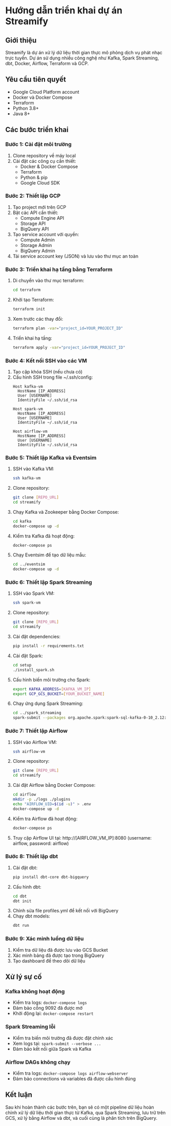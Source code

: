 # Hướng dẫn triển khai dự án Streamify

## Giới thiệu
Streamify là dự án xử lý dữ liệu thời gian thực mô phỏng dịch vụ phát nhạc trực tuyến. Dự án sử dụng nhiều công nghệ như Kafka, Spark Streaming, dbt, Docker, Airflow, Terraform và GCP.

## Yêu cầu tiên quyết
- Google Cloud Platform account
- Docker và Docker Compose
- Terraform
- Python 3.8+
- Java 8+

## Các bước triển khai

### Bước 1: Cài đặt môi trường
1. Clone repository về máy local
2. Cài đặt các công cụ cần thiết:
   - Docker & Docker Compose
   - Terraform
   - Python & pip
   - Google Cloud SDK

### Bước 2: Thiết lập GCP
1. Tạo project mới trên GCP
2. Bật các API cần thiết:
   - Compute Engine API
   - Storage API
   - BigQuery API
3. Tạo service account với quyền:
   - Compute Admin
   - Storage Admin
   - BigQuery Admin
4. Tải service account key (JSON) và lưu vào thư mục an toàn

### Bước 3: Triển khai hạ tầng bằng Terraform
1. Di chuyển vào thư mục terraform:
   ```bash
   cd terraform
   ```
2. Khởi tạo Terraform:
   ```bash
   terraform init
   ```
3. Xem trước các thay đổi:
   ```bash
   terraform plan -var="project_id=YOUR_PROJECT_ID"
   ```
4. Triển khai hạ tầng:
   ```bash
   terraform apply -var="project_id=YOUR_PROJECT_ID"
   ```

### Bước 4: Kết nối SSH vào các VM
1. Tạo cặp khóa SSH (nếu chưa có)
2. Cấu hình SSH trong file ~/.ssh/config:
   ```
   Host kafka-vm
     HostName [IP_ADDRESS]
     User [USERNAME]
     IdentityFile ~/.ssh/id_rsa
   
   Host spark-vm
     HostName [IP_ADDRESS]
     User [USERNAME]
     IdentityFile ~/.ssh/id_rsa
   
   Host airflow-vm
     HostName [IP_ADDRESS]
     User [USERNAME]
     IdentityFile ~/.ssh/id_rsa
   ```

### Bước 5: Thiết lập Kafka và Eventsim
1. SSH vào Kafka VM:
   ```bash
   ssh kafka-vm
   ```
2. Clone repository:
   ```bash
   git clone [REPO_URL]
   cd streamify
   ```
3. Chạy Kafka và Zookeeper bằng Docker Compose:
   ```bash
   cd kafka
   docker-compose up -d
   ```
4. Kiểm tra Kafka đã hoạt động:
   ```bash
   docker-compose ps
   ```
5. Chạy Eventsim để tạo dữ liệu mẫu:
   ```bash
   cd ../eventsim
   docker-compose up -d
   ```

### Bước 6: Thiết lập Spark Streaming
1. SSH vào Spark VM:
   ```bash
   ssh spark-vm
   ```
2. Clone repository:
   ```bash
   git clone [REPO_URL]
   cd streamify
   ```
3. Cài đặt dependencies:
   ```bash
   pip install -r requirements.txt
   ```
4. Cài đặt Spark:
   ```bash
   cd setup
   ./install_spark.sh
   ```
5. Cấu hình biến môi trường cho Spark:
   ```bash
   export KAFKA_ADDRESS=[KAFKA_VM_IP]
   export GCP_GCS_BUCKET=[YOUR_BUCKET_NAME]
   ```
6. Chạy ứng dụng Spark Streaming:
   ```bash
   cd ../spark_streaming
   spark-submit --packages org.apache.spark:spark-sql-kafka-0-10_2.12:3.1.2 stream_all_events.py
   ```

### Bước 7: Thiết lập Airflow
1. SSH vào Airflow VM:
   ```bash
   ssh airflow-vm
   ```
2. Clone repository:
   ```bash
   git clone [REPO_URL]
   cd streamify
   ```
3. Cài đặt Airflow bằng Docker Compose:
   ```bash
   cd airflow
   mkdir -p ./logs ./plugins
   echo "AIRFLOW_UID=$(id -u)" > .env
   docker-compose up -d
   ```
4. Kiểm tra Airflow đã hoạt động:
   ```bash
   docker-compose ps
   ```
5. Truy cập Airflow UI tại: http://[AIRFLOW_VM_IP]:8080 (username: airflow, password: airflow)

### Bước 8: Thiết lập dbt
1. Cài đặt dbt:
   ```bash
   pip install dbt-core dbt-bigquery
   ```
2. Cấu hình dbt:
   ```bash
   cd dbt
   dbt init
   ```
3. Chỉnh sửa file profiles.yml để kết nối với BigQuery
4. Chạy dbt models:
   ```bash
   dbt run
   ```

### Bước 9: Xác minh luồng dữ liệu
1. Kiểm tra dữ liệu đã được lưu vào GCS Bucket
2. Xác minh bảng đã được tạo trong BigQuery
3. Tạo dashboard để theo dõi dữ liệu

## Xử lý sự cố

### Kafka không hoạt động
- Kiểm tra logs: `docker-compose logs`
- Đảm bảo cổng 9092 đã được mở
- Khởi động lại: `docker-compose restart`

### Spark Streaming lỗi
- Kiểm tra biến môi trường đã được đặt chính xác
- Xem logs tại: `spark-submit --verbose ...`
- Đảm bảo kết nối giữa Spark và Kafka

### Airflow DAGs không chạy
- Kiểm tra logs: `docker-compose logs airflow-webserver`
- Đảm bảo connections và variables đã được cấu hình đúng

## Kết luận
Sau khi hoàn thành các bước trên, bạn sẽ có một pipeline dữ liệu hoàn chỉnh xử lý dữ liệu thời gian thực từ Kafka, qua Spark Streaming, lưu trữ trên GCS, xử lý bằng Airflow và dbt, và cuối cùng là phân tích trên BigQuery.
